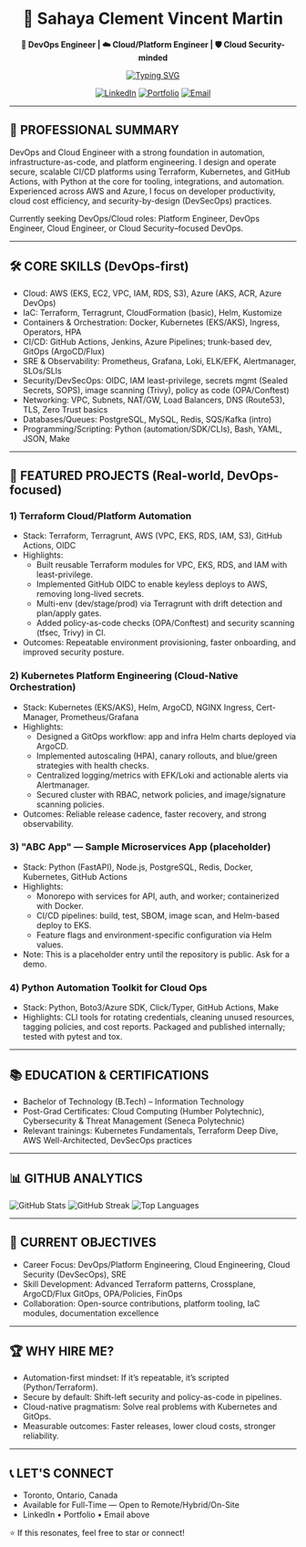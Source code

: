 <div align="center">

# 👋 Sahaya Clement Vincent Martin

**🚀 DevOps Engineer | ☁️ Cloud/Platform Engineer | 🛡️ Cloud Security-minded**

[![Typing SVG](https://readme-typing-svg.herokuapp.com?font=Fira+Code&size=22&pause=1000&color=00D4FF&center=true&vCenter=true&width=700&lines=Building+cloud-native+platforms+with+Terraform%2C+Kubernetes+%26+CI%2FCD;Automating+everything+with+Python+and+GitHub+Actions;Reliability%2C+Security%2C+and+Speed+at+Scale)](https://git.io/typing-svg)

[![LinkedIn](https://img.shields.io/badge/LinkedIn-0A66C2?style=for-the-badge&logo=linkedin&logoColor=white)](https://www.linkedin.com/in/sahaya-clement/)
[![Portfolio](https://img.shields.io/badge/Portfolio-FF5722?style=for-the-badge&logo=google-chrome&logoColor=white)](https://clementvsc.github.io/)
[![Email](https://img.shields.io/badge/Email-D14836?style=for-the-badge&logo=gmail&logoColor=white)](mailto:clementvsc.martin@gmail.com)

</div>

---

## 🎯 PROFESSIONAL SUMMARY

DevOps and Cloud Engineer with a strong foundation in automation, infrastructure-as-code, and platform engineering. I design and operate secure, scalable CI/CD platforms using Terraform, Kubernetes, and GitHub Actions, with Python at the core for tooling, integrations, and automation. Experienced across AWS and Azure, I focus on developer productivity, cloud cost efficiency, and security-by-design (DevSecOps) practices.

Currently seeking DevOps/Cloud roles: Platform Engineer, DevOps Engineer, Cloud Engineer, or Cloud Security–focused DevOps.

---

## 🛠️ CORE SKILLS (DevOps-first)

- Cloud: AWS (EKS, EC2, VPC, IAM, RDS, S3), Azure (AKS, ACR, Azure DevOps)
- IaC: Terraform, Terragrunt, CloudFormation (basic), Helm, Kustomize
- Containers & Orchestration: Docker, Kubernetes (EKS/AKS), Ingress, Operators, HPA
- CI/CD: GitHub Actions, Jenkins, Azure Pipelines; trunk-based dev, GitOps (ArgoCD/Flux)
- SRE & Observability: Prometheus, Grafana, Loki, ELK/EFK, Alertmanager, SLOs/SLIs
- Security/DevSecOps: OIDC, IAM least-privilege, secrets mgmt (Sealed Secrets, SOPS), image scanning (Trivy), policy as code (OPA/Conftest)
- Networking: VPC, Subnets, NAT/GW, Load Balancers, DNS (Route53), TLS, Zero Trust basics
- Databases/Queues: PostgreSQL, MySQL, Redis, SQS/Kafka (intro)
- Programming/Scripting: Python (automation/SDK/CLIs), Bash, YAML, JSON, Make

---

## 🚀 FEATURED PROJECTS (Real-world, DevOps-focused)

### 1) Terraform Cloud/Platform Automation
- Stack: Terraform, Terragrunt, AWS (VPC, EKS, RDS, IAM, S3), GitHub Actions, OIDC
- Highlights:
  - Built reusable Terraform modules for VPC, EKS, RDS, and IAM with least-privilege.
  - Implemented GitHub OIDC to enable keyless deploys to AWS, removing long-lived secrets.
  - Multi-env (dev/stage/prod) via Terragrunt with drift detection and plan/apply gates.
  - Added policy-as-code checks (OPA/Conftest) and security scanning (tfsec, Trivy) in CI.
- Outcomes: Repeatable environment provisioning, faster onboarding, and improved security posture.

### 2) Kubernetes Platform Engineering (Cloud-Native Orchestration)
- Stack: Kubernetes (EKS/AKS), Helm, ArgoCD, NGINX Ingress, Cert-Manager, Prometheus/Grafana
- Highlights:
  - Designed a GitOps workflow: app and infra Helm charts deployed via ArgoCD.
  - Implemented autoscaling (HPA), canary rollouts, and blue/green strategies with health checks.
  - Centralized logging/metrics with EFK/Loki and actionable alerts via Alertmanager.
  - Secured cluster with RBAC, network policies, and image/signature scanning policies.
- Outcomes: Reliable release cadence, faster recovery, and strong observability.

### 3) "ABC App" — Sample Microservices App (placeholder)
- Stack: Python (FastAPI), Node.js, PostgreSQL, Redis, Docker, Kubernetes, GitHub Actions
- Highlights:
  - Monorepo with services for API, auth, and worker; containerized with Docker.
  - CI/CD pipelines: build, test, SBOM, image scan, and Helm-based deploy to EKS.
  - Feature flags and environment-specific configuration via Helm values.
- Note: This is a placeholder entry until the repository is public. Ask for a demo.

### 4) Python Automation Toolkit for Cloud Ops
- Stack: Python, Boto3/Azure SDK, Click/Typer, GitHub Actions, Make
- Highlights: CLI tools for rotating credentials, cleaning unused resources, tagging policies, and cost reports. Packaged and published internally; tested with pytest and tox.

---

## 📚 EDUCATION & CERTIFICATIONS

- Bachelor of Technology (B.Tech) – Information Technology
- Post-Grad Certificates: Cloud Computing (Humber Polytechnic), Cybersecurity & Threat Management (Seneca Polytechnic)
- Relevant trainings: Kubernetes Fundamentals, Terraform Deep Dive, AWS Well-Architected, DevSecOps practices

---

## 📊 GITHUB ANALYTICS

![GitHub Stats](https://camo.githubusercontent.com/e0466d807616f61fb935a13a27ba7596847e39df7b8600744fd9c2aac61ab40e/68747470733a2f2f6769746875622d726561646d652d73746174732e76657263656c2e6170702f6170693f757365726e616d653d436c656d656e747673632673686f775f69636f6e733d74727565267468656d653d746f6b796f6e6967687426686964655f626f726465723d7472756526636f756e745f707269766174653d74727565)
![GitHub Streak](https://camo.githubusercontent.com/5cdd59c813666af0c7d777656bfc2f43f3e6d4782df09191446f00bbbc67d941/68747470733a2f2f6769746875622d726561646d652d73747265616b2d73746174732e6865726f6b756170702e636f6d2f3f757365723d436c656d656e74767363267468656d653d746f6b796f6e6967687426686964655f626f726465723d74727565)
![Top Languages](https://camo.githubusercontent.com/5add20955f655f6e0efcab84512ff826ce10634f3e9e9d2c973e5f2806479f18/68747470733a2f2f6769746875622d726561646d652d73746174732e76657263656c2e6170702f6170692f746f702d6c616e67732f3f757365726e616d653d436c656d656e74767363266c61796f75743d636f6d70616374267468656d653d746f6b796f6e6967687426686964655f626f726465723d74727565)

---

## 🎯 CURRENT OBJECTIVES

- Career Focus: DevOps/Platform Engineering, Cloud Engineering, Cloud Security (DevSecOps), SRE
- Skill Development: Advanced Terraform patterns, Crossplane, ArgoCD/Flux GitOps, OPA/Policies, FinOps
- Collaboration: Open-source contributions, platform tooling, IaC modules, documentation excellence

---

## 🏆 WHY HIRE ME?

- Automation-first mindset: If it’s repeatable, it’s scripted (Python/Terraform).
- Secure by default: Shift-left security and policy-as-code in pipelines.
- Cloud-native pragmatism: Solve real problems with Kubernetes and GitOps.
- Measurable outcomes: Faster releases, lower cloud costs, stronger reliability.

---

## 📞 LET'S CONNECT

- Toronto, Ontario, Canada
- Available for Full-Time — Open to Remote/Hybrid/On-Site
- LinkedIn • Portfolio • Email above

⭐️ If this resonates, feel free to star or connect!
